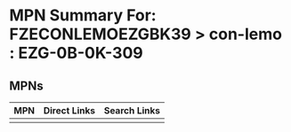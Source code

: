 



# MPN Summary For: FZECONLEMOEZGBK39 > con-lemo : EZG-0B-0K-309

## MPNs
  

|MPN|Direct Links|Search Links|
| :--- | :--- | :--- |
||||
